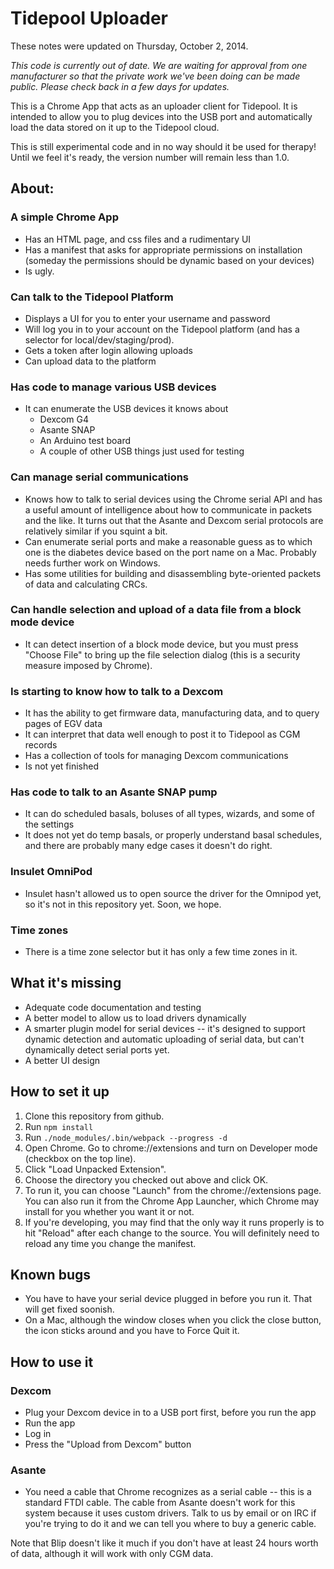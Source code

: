 # Tidepool Uploader

These notes were updated on Thursday, October 2, 2014. 

_This code is currently out of date. We are waiting for approval from one manufacturer so that the private work we've been doing can be made public. Please check back in a few days for updates._

This is a Chrome App that acts as an uploader client for Tidepool. It is intended to allow you to plug devices into the USB port and automatically load the data stored on it up to the Tidepool cloud. 

This is still experimental code and in no way should it be used for therapy! Until we feel it's ready, the version number will remain less than 1.0. 

## About:

### A simple Chrome App
* Has an HTML page, and css files and a rudimentary UI
* Has a manifest that asks for appropriate permissions on installation (someday the permissions should be dynamic based on your devices)
* Is ugly.

### Can talk to the Tidepool Platform
* Displays a UI for you to enter your username and password
* Will log you in to your account on the Tidepool platform (and has a selector for local/dev/staging/prod).
* Gets a token after login allowing uploads
* Can upload data to the platform

### Has code to manage various USB devices
* It can enumerate the USB devices it knows about
  * Dexcom G4
  * Asante SNAP
  * An Arduino test board
  * A couple of other USB things just used for testing

### Can manage serial communications
* Knows how to talk to serial devices using the Chrome serial API and has
a useful amount of intelligence about how to communicate in packets and the like. It turns out that the Asante and Dexcom serial protocols are relatively similar if you squint a bit.
* Can enumerate serial ports and make a reasonable guess as to which one is the diabetes device based on the port name on a Mac. Probably needs further work on Windows.
* Has some utilities for building and disassembling byte-oriented packets of data and calculating CRCs.

### Can handle selection and upload of a data file from a block mode device
* It can detect insertion of a block mode device, but you must press "Choose File" to bring up the file selection dialog (this is a security measure imposed by Chrome). 

### Is starting to know how to talk to a Dexcom
* It has the ability to get firmware data, manufacturing data, and to query pages of EGV data
* It can interpret that data well enough to post it to Tidepool as CGM records
* Has a collection of tools for managing Dexcom communications
* Is not yet finished

### Has code to talk to an Asante SNAP pump
* It can do scheduled basals, boluses of all types, wizards, and some of the settings
* It does not yet do temp basals, or properly understand basal schedules, and there are probably many edge cases it doesn't do right.

### Insulet OmniPod
* Insulet hasn't allowed us to open source the driver for the Omnipod yet, so it's not in this repository yet. Soon, we hope.

### Time zones
* There is a time zone selector but it has only a few time zones in it. 

## What it's missing

* Adequate code documentation and testing
* A better model to allow us to load drivers dynamically
* A smarter plugin model for serial devices -- it's designed to support dynamic detection and automatic uploading of serial data, but can't dynamically detect serial ports yet.
* A better UI design

## How to set it up

1. Clone this repository from github.
1. Run `npm install`
1. Run `./node_modules/.bin/webpack --progress -d`
1. Open Chrome. Go to chrome://extensions and turn on Developer mode (checkbox on the top line). 
1. Click "Load Unpacked Extension". 
1. Choose the directory you checked out above and click OK.
1. To run it, you can choose "Launch" from the chrome://extensions page. You can also run it from the Chrome App Launcher, which Chrome may install for you whether you want it or not.
1. If you're developing, you may find that the only way it runs properly is to hit "Reload" after each change to the source. You will definitely need to reload any time you change the manifest.

## Known bugs
* You have to have your serial device plugged in before you run it. That will get fixed soonish.
* On a Mac, although the window closes when you click the close button, the icon sticks around and you have to Force Quit it.

## How to use it

### Dexcom
* Plug your Dexcom device in to a USB port first, before you run the app
* Run the app
* Log in
* Press the "Upload from Dexcom" button

### Asante
* You need a cable that Chrome recognizes as a serial cable -- this is a standard FTDI cable. The cable from Asante doesn't work for this system because it uses custom drivers. Talk to us by email or on IRC if you're trying to do it and we can tell you where to buy a generic cable.

Note that Blip doesn't like it much if you don't have at least 24 hours worth of data, although it will work with only CGM data.
